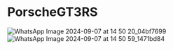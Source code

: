 # PorscheGT3RS
![WhatsApp Image 2024-09-07 at 14 50 20_04bf7699](https://github.com/user-attachments/assets/2fe5cd87-c3ad-4a20-b683-b411c2b7f4d0)
![WhatsApp Image 2024-09-07 at 14 50 59_1471bd84](https://github.com/user-attachments/assets/ba92c8d6-d7f1-4bc4-9376-e7907d9c6cb0)
